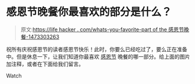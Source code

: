 # 感恩节晚餐你最喜欢的部分是什么？

> 原文:[https://life hacker . com/whats-you-favorite-part of the 感恩节晚餐-1473303263](https://lifehacker.com/whats-your-favorite-part-of-thanksgiving-dinner-1473303263)

祝所有庆祝感恩节的读者感恩节快乐！此时，你要么已经吃过了，要么正在准备中。但是休息一下，让我们知道你最喜欢 [感恩节](http://lifehacker.com/tag/thanksgiving) 晚餐的哪一部分。给上面的图片加注释，或者在下面给我们留言。

Watch